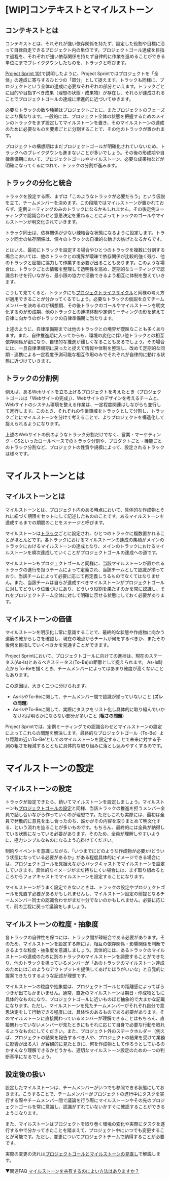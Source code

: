 # [WIP]コンテキストとマイルストーン

## コンテキストとは

コンテキストとは、それぞれが強い依存関係を持たず、設定した役割や目標に沿って自律自走できるプロジェクト内の単位です。プロジェクトゴール達成を目指す過程を、それぞれが強い依存関係を持たず自律的に作業を進めることができる単位にまでブレイクダウンしたものを、トラックと呼びます。

[Project Sprint 101](101.md)で説明したように、Project Sprintではプロジェクトを「全体」の達成に寄与するひとつの「部分」として捉えます。トラックも同様に、プロジェクトという全体の達成に必要なそれぞれの部分といえます。トラックごとに目的や目指すべき成果（理想の状態・成果物）が存在し、それらが達成されることでプロジェクトゴールの達成に漸進的に近づいてゆきます。

必要なトラックの数や種類はプロジェクトごとに、またプロジェクトのフェーズにより異なります。一般的には、プロジェクト全体の状態を把握するためのメインのトラックをまず設定してマイルストーンを置き、そのマイルストーンの達成のために必要なものを要素ごとに分割することで、その他のトラックが置かれます。

プロジェクトの構想期はまだプロジェクトゴールが明確化されていないため、トラックへのブレイクダウンも進まないことが多いでしょう。その後の形成期や自律準備期において、プロジェクトゴールやマイルストーン、必要な成果物などが明確になってくるにつれて、トラックの分割が進みます。

## トラックの分化と統合

トラックを設定する際、まずは「このようなトラックが必要だろう」という仮説を立て、チームメンバーを決めます。この段階ではマイルストーンが置かれておらず、定例ミーティングのみのトラックになるかもしれません。その後定例ミーティングで認識合わせと意思決定を重ねることによってトラックのゴールやマイルストーンが明文化されていきます。

トラック同士は、依存関係が少ない疎結合な状態になるように設定します。トラック同士の依存関係は、個々のトラックの自律的な動きの妨げとなるからです。

とはいえ、最初にトラックを設定する場合やひとつのトラックを複数に分割する場合においては、他のトラックとの境界が曖昧で依存関係が比較的強く残り、他のトラックと密接に協力して作業する必要が出ることもあります。このような場合は、トラックごとの情報を整理して透明性を高め、定期的なミーティングで認識合わせを行いながら、最小限の協力で活動できるよう相互に体制を整えていきます。

こうして見てくると、トラックにも[プロジェクトライフサイクル](proeject_lifecycle.md)と同様の考え方が適用できることが分かってくるでしょう。必要なトラックの仮説を立てチームメンバーを決めるのが構想期、その後トラックのゴールやマイルストーンを明文化するのが形成期、他のトラックとの連携体制や定例ミーティングの形を整えて自律に向かうのがトラックの自律準備期に当たります。

上述のように、自律準備期までは他のトラックとの境界が曖昧なことも多くあります。また、自律推進期に入ってからも、環境の変化に伴い他トラックとの相互依存関係が密になり、自律的な推進が難しくなることもあるでしょう。その場合には、一旦自律準備期に戻ったと捉えて情報や体制を整理し、改めて定期的な同期・連携による一定程度予測可能な相互作用のみでそれぞれが自律的に動ける状態に近づけていきます。

## トラックの分割例

例えば、あるWebサイトを立ち上げるプロジェクトを考えたとき（プロジェクトゴールは「Webサイトの完成」）、Webサイトのデザインを考えるチームと、Webサイトのシステム環境を整える作業は、一定程度関連はしながらも並行して進行します。このとき、それぞれの作業領域をトラックとして分割し、トラックごとにマイルストーンを分けて考えることで、よりプロジェクトを構造化して捉えられるようになります。

上述のWebサイトの例のようなトラック分割だけでなく、営業・マーケティング・CSといったロールベースでのトラック分割や、プロダクトごと・機能ごとのトラック分割など、プロジェクトの性質や規模によって、設定されるトラックは様々です。

# マイルストーンとは

## マイルストーンとは

マイルストーンとは、プロジェクト内のある時点において、具体的な作成物とそれに紐づく期限をセットにして記述したもののことです。あるマイルストーンを達成するまでの期間のことをステージと呼びます。

マイルストーンは[トラック](tracks.md)ごとに設定され、ひとつのトラックに複数置かれることがほとんどです。各トラックにおけるマイルストーンの達成の集積がメインのトラックにおけるマイルストーンの達成となり、メインのトラックにおけるマイルストーンを順次達成していくことがプロジェクトゴールの達成への道です。

マイルストーンもプロジェクトゴールと同様に、当該マイルストーンが置かれるトラックの進行を担うチームによって定義され、当該チームとして認識が揃っており、当該チームによって必要に応じて再定義しうるものでなくてはなりません。また、当該チームは自らが達成すべきマイルストーンがプロジェクトゴールに対してどういう位置づけにあり、どういう役割を果たすのかを常に認識し、それをプロジェクトチーム全体に対して明確に示せる状態にしておく必要があります。

## マイルストーンの価値

マイルストーンを明示化し常に意識することで、最終的な状態や作成物に向かう道筋の確からしさを確認し、現在の地点からチームが何をするべきか、またその後何を目指していくべきかを見通すことができます。

Project Sprintにおいて、プロジェクトゴールに向けての進捗は、現在のステータス(As-Is)とあるべきステータス(To-Be)の距離として捉えられます。 As-Is時点からTo-Beを描くとき、チームメンバーによってはあまり確度が高くないこともあります。

この原因は、大きく二つに分けられます。

* As-IsやTo-Beに関して、チームメンバー間で認識が揃っていないこと (**ズレの問題**)
* As-IsやTo-Beに関して、実際にタスクをリスト化し具体的に取り組んでいかなければ明らかにならない部分が多いこと (**粗さの問題**)

Project Sprintでは、定例ミーティングでの認識合わせとマイルストーンの設定によってこれらの問題を解決します。最終的なプロジェクトゴール（To-Be）より距離の近いTo-Be'としてのマイルストーンを設定することで未来に対する予測の粗さを軽減するとともに具体的な取り組みに落とし込みやすくするのです。

# マイルストーンの設定

## マイルストーンの設定

トラックが設定できたら、続いてマイルストーンを設定しましょう。マイルストーンも[プロジェクトゴールの設定](project_goals.md)と同様、当該トラックの推進を担うメンバー全員で話し合いながら作っていくのが理想です。ただしこれも実際には、最初は全員で発散的に意見を出し合ったのち、誰かがその内容を取りまとめて明文化する、という流れを辿ることが多いものです。もちろん、最終的には全員が納得している状態になっている必要があります。そのため、全員が理解しやすいように、極力シンプルなものになるよう心掛けてください。

制約やイベントを意識しながら、「いつまでにどのような作成物が必要か/どういう状態になっている必要があるか」がある程度具体的にイメージできる場合には、プロジェクトゴールを見据えながらバックキャストでマイルストーンを設定していきます。具体的なイメージがまだ持ちにくい場合には、まず取り組めるところからフォアキャストでマイルストーンを設定することになります。

マイルストーンがうまく設定できないときは、トラックの設定やプロジェクトゴールを見直す必要があるかもしれませんし、マイルストーン設定の前提となるチームメンバー同士の認識合わせがまだ十分でないのかもしれません。必要に応じて、前の工程に戻って議論をしましょう。

## マイルストーンの粒度・抽象度

各トラックの自律性を保つには、トラック間が疎結合である必要があります。そのため、マイルストーンを設定する際には、相互の依存関係・影響関係を判断できるような粒度・抽象度を意識しましょう。具体的には、あるトラックのマイルストーンの達成のために別のトラックのマイルストーンを調整することができたり、他のトラックを担っているメンバーが「あのトラックのマイルストーン達成のためにはこのようなアウトプットを提供してあげたほうがいいな」と自発的に提案できたりするような記述が理想です。

マイルストーンの粒度や抽象度は、プロジェクトゴールとの距離感によってばらつきが出てもかまいません。通常、直近のマイルストーンは期日・作成物ともに具体的なものになり、プロジェクトゴールに近いものほど抽象的で大まかな記載になります。ただし、マイルストーンを見たチームメンバーがそれぞれ自分で意思決定をして行動できる程度には、具体性のあるものである必要があります。そのマイルストーンに直接関わっているメンバーが理解できることはもちろん、直接関わっていないメンバーが見たときにもそれに応じて自身で必要な行動を取れるようなものにしてください。また、プロジェクト外のステークホルダー（例えば、プロジェクトの結果を報告するべき人や、プロジェクトの結果を受けて業務に影響が出る人）が客観的に見たときに、何を作成物として作ろうとしているのかすんなり理解できるかどうかも、適切なマイルストーン設定のための一つの判断基準になるでしょう。

## 設定後の扱い

設定したマイルストーンは、チームメンバーがいつでも参照できる状態にしておきます。こうすることで、チームメンバーがプロジェクトの進行中にタスクを実行する際やチームメンバー間で議論を行う際にマイルストーンやその先のプロジェクトゴールを常に意識し、認識がずれていないかすぐに確認することができるようになります。

また、マイルストーンはプロジェクトを取り巻く環境の変化や実際にタスクを遂行する中で分かってきたことを踏まえて、プロジェクト中にいつでも変更することが可能です。ただし、変更についてプロジェクトチームで納得することが必要です。

実際の変更の流れは[プロジェクトゴールとマイルストーンの見直し](reviewing_project_goals_and_milestones.md)で解説します。

▼関連FAQ
[マイルストーンを共有するのによい方法はありますか？](../faq/milestone_map.md)
